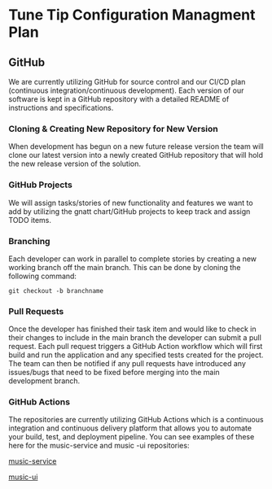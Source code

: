 # Tune Tip Configuration Managment Plan

## GitHub

We are currently utilizing GitHub for source control and our CI/CD plan (continuous integration/continuous development). Each version of our software is kept in a GitHub repository with a detailed README of instructions and specifications.

### Cloning & Creating New Repository for New Version

When development has begun on a new future release version the team will clone our latest version into a newly created GitHub repository that will hold the new release version of the solution.

### GitHub Projects

We will assign tasks/stories of new functionality and features we want to add by utilizing the gnatt chart/GitHub projects to keep track and assign TODO items.

### Branching

Each developer can work in parallel to complete stories by creating a new working branch off the main branch. This can be done by cloning the following command:

`git checkout -b branchname`

### Pull Requests

Once the developer has finished their task item and would like to check in their changes to include in the main branch the developer can submit a pull request. Each pull request triggers a GitHub Action workflow which will first build and run the application and any specified tests created for the project. The team can then be notified if any pull requests have introduced any issues/bugs that need to be fixed before merging into the main development branch.

### GitHub Actions

The repositories are currently utilizing GitHub Actions which is a continuous integration and continuous delivery platform that allows you to automate your build, test, and deployment pipeline. You can see examples of these here for the music-service and music -ui repositories:

[music-service]( https://github.com/Group6CapstoneGroup/music-service/actions/workflows/dotnet-package.yml)

[music-ui]( https://github.com/Group6CapstoneGroup/music-ui/actions)
